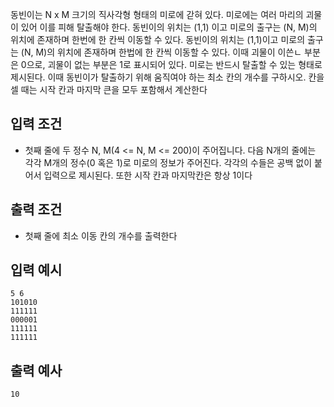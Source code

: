 동빈이는 N x M 크기의 직사각형 형태의 미로에 갇혀 있다. 미로에는 여러 마리의 괴물이 있어 이를 피해 탈출해야 한다.
동빈이의 위치는 (1,1) 이고 미로의 출구는 (N, M)의 위치에 존재하며 한번에 한 칸씩 이동할 수 있다. 동빈이의 위치는 (1,1)이고 
미로의 출구는 (N, M)의 위치에 존재하며 한법에 한 칸씩 이동할 수 있다. 이때 괴물이 이쓴ㄴ 부분은 0으로, 괴물이 없는 부분은
1로 표시되어 있다. 미로는 반드시 탈출할 수 있는 형태로 제시된다. 이때 동빈이가 탈출하기 위해 움직여야 하는 최소 칸의 개수를 구하시오.
칸을 셀 때는 시작 칸과 마지막 큰을 모두 포함해서 계산한다

## 입력 조건 
- 첫째 줄에 두 정수 N, M(4 <= N, M <= 200)이 주어집니다. 다음 N개의 줄에는 각각 M개의 정수(0 혹은 1)로 미로의 정보가 주어진다.
각각의 수들은 공백 없이 붙어서 입력으로 제시된다. 또한 시작 칸과 마지막칸은 항상 1이다

## 출력 조건
- 첫째 줄에 최소 이동 칸의 개수를 출력한다

## 입력  예시
~~~
5 6
101010
111111
000001
111111
111111
~~~

## 출력 예사
~~~
10
~~~
